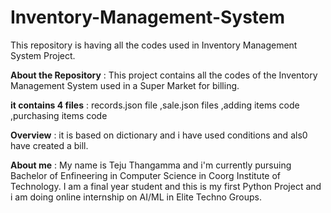 # Inventory-Management-System
This repository is having all the codes used in Inventory Management System Project.











 **About the Repository** :
 This project contains all the codes of the Inventory Management System used in a Super Market for billing.
 
 
 
 
 
 
 
 
 
 
 

**it contains 4 files**   :
 records.json file
 ,sale.json files
 ,adding items code
 ,purchasing items code
 
 
 
 
 
 
 
 
 
 
 
 
**Overview** :
 it is based on dictionary and i have used conditions
 and als0 have created a bill.
 
 
 
 
 
 
 
 
 
 
 **About me** :
 My name is Teju Thangamma and i'm currently pursuing Bachelor of Enfineering in Computer Science in Coorg Institute of Technology. I am a final year student and this is my first Python Project and i am doing online internship on AI/ML in Elite Techno Groups.
 
